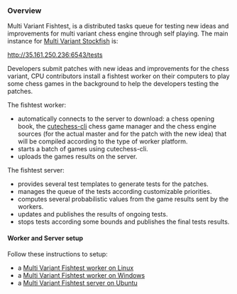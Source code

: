 ### Overview

Multi Variant Fishtest, is a distributed tasks queue for testing new ideas and improvements for multi variant chess engine through self playing. The main instance for [Multi Variant Stockfish](https://github.com/ddugovic/Stockfish) is:

http://35.161.250.236:6543/tests

Developers submit patches with new ideas and improvements for the chess variant, CPU contributors install a fishtest worker on their computers to play some chess games in the background to help the developers testing the patches.

The fishtest worker:
- automatically connects to the server to download: a chess opening book, the [cutechess-cli](https://github.com/ddugovic/Stockfish/wiki/How-To-build-cutechess-with-Qt-5-static) chess game manager and the chess engine sources (for the actual master and for the patch with the new idea) that will be compiled according to the type of worker platform.
- starts a batch of games using cutechess-cli.
- uploads the games results on the server.

The fishtest server:
- provides several test templates to generate tests for the patches.
- manages the queue of the tests according customizable priorities.
- computes several probabilistic values from the game results sent by the workers.
- updates and publishes the results of ongoing tests.
- stops tests according some bounds and publishes the final tests results.

#### Worker and Server setup

Follow these instructions to setup:
- a [Multi Variant Fishtest worker on Linux](worker-setup-linux.md)
- a [Multi Variant Fishtest worker on Windows](worker-setup-windows.md)
- a [Multi Variant Fishtest server on Ubuntu](server-setup.md)
